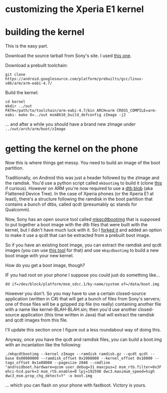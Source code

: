 customizing the Xperia E1 kernel
================================

building the kernel
===================
This is the easy part.

Download the source tarball from Sony's site. I used [this one](http://developer.sonymobile.com/downloads/xperia-open-source-archives/open-source-archive-for-20-1-a-2-13-20-1-b-2-15-and-20-1-b-2-16/).

Download a prebuilt toolchain:

    git clone https://android.googlesource.com/platform/prebuilts/gcc/linux-x86/arm/arm-eabi-4.7/

Build the kernel:

    cd kernel
    mkdir ../out
    PATH=/path/to/toolchain/arm-eabi-4.7/bin ARCH=arm CROSS_COMPILE=arm-eabi- make O=../out msm8610_build_defconfig zImage -j2

... and after a while you should have a brand new zImage under `../out/arch/arm/boot/zImage`

getting the kernel on the phone
===============================
Now this is where things get messy. You need to build an image of the boot partition.

Traditionally, on Android this was just a header followed by the zImage and the ramdisk. You'd use a python script called `mkbootimg` to build it (clone [this](https://android.googlesource.com/platform/system/core) if curious). However on ARM you're now required to use a [dtb blob](http://elinux.org/Device_Tree) (aka Flattened Device Tree). In the case of Xperia phones (or the Xperia E1 at least), there's a structure following the ramdisk in the boot partition that contains a bunch of dtbs, called qcdt (presumably qc stands for Qualcomm).

Now, Sony has an open source tool called [mkqcdtbootimg](https://github.com/sonyxperiadev/mkqcdtbootimg) that is supposed to put together a boot image with the dtb files that were built with the kernel, but I didn't have much luck with it. So I [forked it](https://github.com/mpersano/mkqcdtbootimg) and added an option to make it use a qcdt that can be extracted from a prebuilt boot image.

So if you have an existing boot image, you can extract the ramdisk and qcdt images (you can use [this tool](https://github.com/mpersano/bootimg-tools/blob/master/split-bootimage.py) for that) and use `mkqcdbootimg` to build a new boot image with your new kernel.

How do you get a boot image, though?

IF you had root on your phone I suppose you could just do something like...

    dd if=/dev/block/platform/msm_sdcc.1/by-name/system of=/data/boot.img

However you don't. So you may have to use a certain closed-source application (written in C#) that will get a bunch of files from Sony's servers; one of those files will be a gzipped zip file (no really) containing another file with a name like kernel-BLAH-BLAH.sin; then you'd use another closed-source application (this time written in Java) that will extract the ramdisk and qcdt images from this file.

I'll update this section once I figure out a less roundabout way of doing this.

Anyway, once you have the qcdt and ramdisk files, you can build a boot.img with an incantation like the following:

    ./mkqcdtbootimg --kernel zImage --ramdisk ramdisk.gz --qcdt qcdt --base 0x00000000 --ramdisk_offset 0x2008000 --kernel_offset 0x10000 --tags_offset 0x1e08000 --pagesize 2048 --cmdline "androidboot.hardware=qcom user_debug=31 maxcpus=2 msm_rtb.filter=0x3F ehci-hcd.park=3 msm_rtb.enable=0 lpj=192598 dwc3.maximum_speed=high dwc3_msm.prop_chg_detect=Y" -o boot.img

... which you can flash on your phone with fastboot. Victory is yours.
